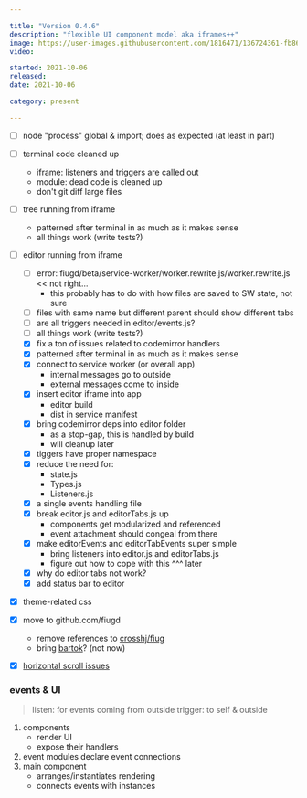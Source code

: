 ```yaml
---

title: "Version 0.4.6"
description: "flexible UI component model aka iframes++"
image: https://user-images.githubusercontent.com/1816471/136724361-fb869541-effb-40ce-b618-f86bec910acc.png
video:

started: 2021-10-06
released:
date: 2021-10-06

category: present

---
```


- [ ] node "process" global & import; does as expected (at least in part)

- [ ] terminal code cleaned up
	- iframe: listeners and triggers are called out
	- module: dead code is cleaned up
	- don't git diff large files

- [ ] tree running from iframe
	- patterned after terminal in as much as it makes sense
	- all things work (write tests?)

- [ ] editor running from iframe
	- [ ] error: fiugd/beta/service-worker/worker.rewrite.js/worker.rewrite.js << not right...
		- this probably has to do with how files are saved to SW state, not sure
	- [ ] files with same name but different parent should show different tabs
	- [ ] are all triggers needed in editor/events.js?
	- [ ] all things work (write tests?)
	- [X] fix a ton of issues related to codemirror handlers
	- [X] patterned after terminal in as much as it makes sense
	- [X] connect to service worker (or overall app)
		- internal messages go to outside
		- external messages come to inside
	- [X] insert editor iframe into app
		- editor build
		- dist in service manifest
	- [X] bring codemirror deps into editor folder
		- as a stop-gap, this is handled by build
		- will cleanup later
	- [X] tiggers have proper namespace
	- [X] reduce the need for:
		- state.js
		- Types.js
		- Listeners.js
	- [X] a single events handling file
	- [X] break editor.js and editorTabs.js up
		- components get modularized and referenced
		- event attachment should congeal from there
	- [X] make editorEvents and editorTabEvents super simple
		- bring listeners into editor.js and editorTabs.js
		- figure out how to cope with this ^^^ later
	- [X] why do editor tabs not work?
	- [X] add status bar to editor

- [X] theme-related css

- [X] move to github.com/fiugd
	- remove references to [crosshj/fiug](https://github.com/fiugd/beta/search?q=crosshj/fiug)
	- bring [bartok](https://github.com/crosshj/bartok)? (not now)

- [X] [horizontal scroll issues](https://github.com/search?q=horizontal+repo%3Acrosshj%2Ffiug-beta+created%3A2021-10-19&type=Commits&ref=advsearch&l=&l=)


### events & UI
> listen: for events coming from outside
> trigger: to self & outside

1. components
	- render UI
	- expose their handlers
2. event modules declare event connections
3. main component
	- arranges/instantiates rendering
	- connects events with instances
